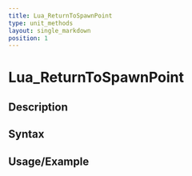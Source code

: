 ```yaml
---
title: Lua_ReturnToSpawnPoint
type: unit_methods
layout: single_markdown
position: 1
---
```


# Lua_ReturnToSpawnPoint

## Description

## Syntax

## Usage/Example


